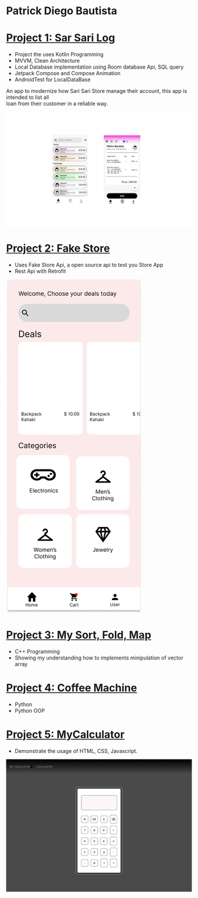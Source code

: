 # Patrick Diego Bautista

# [Project 1: Sar Sari Log](https://github.com/silverRnk/Sari-Sari-Log)
- Project the uses Kotlin Programming
- MVVM, Clean Architecture
- Local Database implementation using Room database Api, SQL query
- Jetpack Compose and Compose Animation
- AndroidTest for LocalDataBase

An app to modernize how Sari Sari Store manage their account, this app is intended to list all  
loan from their customer in a reliable way. 

![](/images/Frame26.png)

# [Project 2: Fake Store](https://github.com/silverRnk/Product)
- Uses Fake Store Api, a open source api to test you Store App
- Rest Api with Retrofit

![](/images/FakeStore.png)

# [Project 3: My Sort, Fold, Map](https://github.com/silverRnk/Sort-Fold-Map)
- C++ Programming
- Showing my understanding how to implements minipulation of vector array


# [Project 4: Coffee Machine](https://github.com/silverRnk/Coffee_Machine_100_DayoC)
- Python
- Python OOP

# [Project 5: MyCalculator](https://github.com/silverRnk/MyCalculator)
 - Demonstrate the usage of HTML, CSS, Javascript.
 
 ![](/images/MyCalculator.png)
